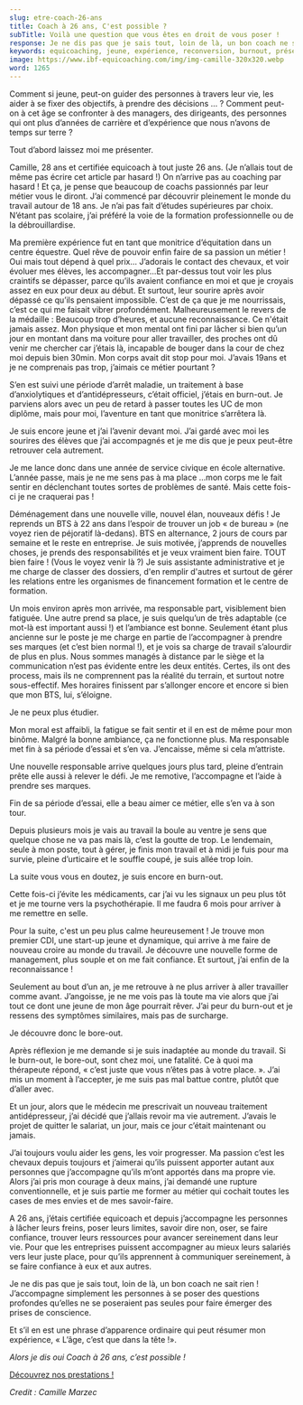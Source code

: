```yaml
---
slug: etre-coach-26-ans
title: Coach à 26 ans, C'est possible ?
subTitle: Voilà une question que vous êtes en droit de vous poser !
response: Je ne dis pas que je sais tout, loin de là, un bon coach ne sait rien ! J’accompagne simplement les personnes à se poser des questions profondes qu’elles ne se poseraient pas seules pour faire émerger des prises de conscience. Et s’il en est une phrase d’apparence ordinaire qui peut résumer mon expérience, « L’âge, c’est que dans la tête !».
keywords: equicoaching, jeune, expérience, reconversion, burnout, présentation
image: https://www.ibf-equicoaching.com/img/img-camille-320x320.webp
word: 1265
---
```


Comment si jeune, peut-on guider des personnes à travers leur vie,
les aider à se fixer des objectifs, à prendre des décisions …&nbsp;?
Comment peut-on à cet âge se confronter à des managers, des
dirigeants, des personnes qui ont plus d’années de carrière et
d’expérience que nous n’avons de temps sur terre ?

Tout d’abord laissez moi me présenter.

Camille, 28 ans et certifiée equicoach à tout juste 26 ans. (Je n’allais tout de même pas écrire cet article par
hasard !) On n’arrive pas au coaching par hasard ! Et ça, je pense que beaucoup de coachs passionnés par leur métier
vous le diront. J’ai commencé par découvrir pleinement le monde du travail autour de 18 ans. Je n’ai pas fait d’études
supérieures par choix. N’étant pas scolaire, j’ai préféré la voie de la formation professionnelle ou de la
débrouillardise.

Ma première expérience fut en tant que monitrice d’équitation dans un centre équestre. Quel rêve de pouvoir enfin faire
de sa passion un métier ! Oui mais tout dépend à quel prix… J’adorais le contact des chevaux, et voir évoluer mes
élèves, les accompagner…Et par-dessus tout voir les plus craintifs se dépasser, parce qu’ils avaient confiance en moi et
que je croyais assez en eux pour deux au début. Et surtout, leur sourire après avoir dépassé ce qu’ils pensaient
impossible. C’est de ça que je me nourrissais, c’est ce qui me faisait vibrer profondément. Malheureusement le revers de
la médaille : Beaucoup trop d’heures, et aucune reconnaissance. Ce n'était jamais assez. Mon physique et mon mental ont
fini par lâcher si bien qu’un jour en montant dans ma voiture pour aller travailler, des proches ont dû venir me
chercher car j’étais là, incapable de bouger dans la cour de chez moi depuis bien 30min. Mon corps avait dit stop pour
moi. J’avais 19ans et je ne comprenais pas trop, j’aimais ce métier pourtant ?

S’en est suivi une période d’arrêt maladie, un traitement à base d’anxiolytiques et d’antidépresseurs, c’était officiel,
j’étais en burn-out. Je parviens alors avec un peu de retard à passer toutes les UC de mon diplôme, mais pour moi,
l’aventure en tant que monitrice s’arrêtera là.

Je suis encore jeune et j’ai l’avenir devant moi. J’ai gardé avec moi les sourires des élèves que j’ai accompagnés et je
me dis que je peux peut-être retrouver cela autrement.

Je me lance donc dans une année de service civique en école alternative. L’année passe, mais je ne me sens pas à ma
place …mon corps me le fait sentir en déclenchant toutes sortes de problèmes de santé. Mais cette fois-ci je ne
craquerai pas !

Déménagement dans une nouvelle ville, nouvel élan, nouveaux défis ! Je reprends un BTS à 22 ans dans l’espoir de trouver
un job « de bureau » (ne voyez rien de péjoratif là-dedans). BTS en alternance, 2 jours de cours par semaine et le reste
en entreprise. Je suis motivée, j’apprends de nouvelles choses, je prends des responsabilités et je veux vraiment bien
faire. TOUT bien faire ! (Vous le voyez venir là ?) Je suis assistante administrative et je me charge de classer des
dossiers, d'en remplir d'autres et surtout de gérer les relations entre les organismes de financement formation et le
centre de formation.

Un mois environ après mon arrivée, ma responsable part, visiblement bien fatiguée. Une autre prend sa place, je suis
quelqu’un de très adaptable (ce mot-là est important aussi !) et l’ambiance est bonne. Seulement étant plus ancienne sur
le poste je me charge en partie de l’accompagner à prendre ses marques (et c’est bien normal !), et je vois sa charge de
travail s’alourdir de plus en plus. Nous sommes managés à distance par le siège et la communication n’est pas évidente
entre les deux entités. Certes, ils ont des process, mais ils ne comprennent pas la réalité du terrain, et surtout notre
sous-effectif. Mes horaires finissent par s’allonger encore et encore si bien que mon BTS, lui, s’éloigne.

Je ne peux plus étudier.

Mon moral est affaibli, la fatigue se fait sentir et il en est de même pour mon binôme. Malgré la bonne ambiance, ça ne
fonctionne plus. Ma responsable met fin à sa période d’essai et s’en va. J’encaisse, même si cela m’attriste.

Une nouvelle responsable arrive quelques jours plus tard, pleine d’entrain prête elle aussi à relever le défi. Je me
remotive, l’accompagne et l’aide à prendre ses marques.

Fin de sa période d’essai, elle a beau aimer ce métier, elle s’en va à son tour.

Depuis plusieurs mois je vais au travail la boule au ventre je sens que quelque chose ne va pas mais là, c’est la goutte
de trop. Le lendemain, seule à mon poste, tout à gérer, je finis mon travail et à midi je fuis pour ma survie, pleine
d’urticaire et le souffle coupé, je suis allée trop loin.

La suite vous vous en doutez, je suis encore en burn-out.

Cette fois-ci j’évite les médicaments, car j’ai vu les signaux un peu plus tôt et je me tourne vers la psychothérapie.
Il me faudra 6 mois pour arriver à me remettre en selle.

Pour la suite, c'est un peu plus calme heureusement ! Je trouve mon premier CDI, une start-up jeune et dynamique, qui
arrive à me faire de nouveau croire au monde du travail. Je découvre une nouvelle forme de management, plus souple et on
me fait confiance. Et surtout, j’ai enfin de la reconnaissance !

Seulement au bout d’un an, je me retrouve à ne plus arriver à aller travailler comme avant. J’angoisse, je ne me vois
pas là toute ma vie alors que j’ai tout ce dont une jeune de mon âge pourrait rêver. J’ai peur du burn-out et je ressens
des symptômes similaires, mais pas de surcharge.

Je découvre donc le bore-out.

Après réflexion je me demande si je suis inadaptée au monde du travail. Si le burn-out, le bore-out, sont chez moi, une
fatalité. Ce à quoi ma thérapeute répond, « c’est juste que vous n’êtes pas à votre place. ». J’ai mis un moment à
l’accepter, je me suis pas mal battue contre, plutôt que d’aller avec.

Et un jour, alors que le médecin me prescrivait un nouveau traitement antidépresseur, j’ai décidé que j’allais revoir ma
vie autrement. J’avais le projet de quitter le salariat, un jour, mais ce jour c’était maintenant ou jamais.

J’ai toujours voulu aider les gens, les voir progresser. Ma passion c’est les chevaux depuis toujours et j’aimerai
qu’ils puissent apporter autant aux personnes que j’accompagne qu’ils m’ont apportés dans ma propre vie. Alors j’ai pris
mon courage à deux mains, j’ai demandé une rupture conventionnelle, et je suis partie me former au métier qui cochait
toutes les cases de mes envies et de mes savoir-faire.

A 26 ans, j’étais certifiée equicoach et depuis j’accompagne les personnes à lâcher leurs freins, poser leurs limites,
savoir dire non, oser, se faire confiance, trouver leurs ressources pour avancer sereinement dans leur vie. Pour que les
entreprises puissent accompagner au mieux leurs salariés vers leur juste place, pour qu’ils apprennent à communiquer
sereinement, à se faire confiance à eux et aux autres.

Je ne dis pas que je sais tout, loin de là, un bon coach ne sait rien ! J’accompagne simplement les personnes à se poser
des questions profondes qu’elles ne se poseraient pas seules pour faire émerger des prises de conscience.

Et s’il en est une phrase d’apparence ordinaire qui peut résumer mon expérience, « L’âge, c’est que dans la tête !».

*Alors je dis oui Coach à 26 ans, c’est possible !*

[Découvrez nos prestations !](/service)

*Credit : Camille Marzec*
